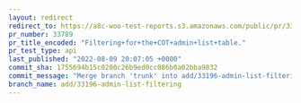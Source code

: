 ```yaml
---
layout: redirect
redirect_to: https://a8c-woo-test-reports.s3.amazonaws.com/public/pr/33789/api/index.html
pr_number: 33789
pr_title_encoded: "Filtering+for+the+COT+admin+list+table."
pr_test_type: api
last_published: "2022-08-09 20:07:05 +0000"
commit_sha: 1755694b15c0200c26b9ed0cc086b0a02bba9832
commit_message: "Merge branch 'trunk' into add/33196-admin-list-filtering"
branch_name: add/33196-admin-list-filtering
---
```

